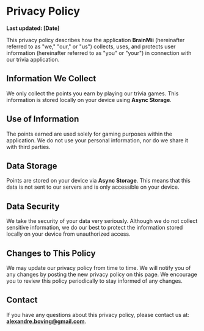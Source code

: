 # Privacy Policy

**Last updated: [Date]**

This privacy policy describes how the application **BrainMii** (hereinafter referred to as "we," "our," or "us") collects, uses, and protects user information (hereinafter referred to as "you" or "your") in connection with our trivia application.

## Information We Collect

We only collect the points you earn by playing our trivia games. This information is stored locally on your device using **Async Storage**.

## Use of Information

The points earned are used solely for gaming purposes within the application. We do not use your personal information, nor do we share it with third parties.

## Data Storage

Points are stored on your device via **Async Storage**. This means that this data is not sent to our servers and is only accessible on your device.

## Data Security

We take the security of your data very seriously. Although we do not collect sensitive information, we do our best to protect the information stored locally on your device from unauthorized access.

## Changes to This Policy

We may update our privacy policy from time to time. We will notify you of any changes by posting the new privacy policy on this page. We encourage you to review this policy periodically to stay informed of any changes.

## Contact

If you have any questions about this privacy policy, please contact us at: **alexandre.boving@gmail.com**.
